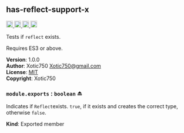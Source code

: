 <a name="module_has-reflect-support-x"></a>

## has-reflect-support-x
<a href="https://travis-ci.org/Xotic750/has-reflect-support-x"
title="Travis status">
<img
src="https://travis-ci.org/Xotic750/has-reflect-support-x.svg?branch=master"
alt="Travis status" height="18">
</a>
<a href="https://david-dm.org/Xotic750/has-reflect-support-x"
title="Dependency status">
<img src="https://david-dm.org/Xotic750/has-reflect-support-x.svg"
alt="Dependency status" height="18"/>
</a>
<a
href="https://david-dm.org/Xotic750/has-reflect-support-x#info=devDependencies"
title="devDependency status">
<img src="https://david-dm.org/Xotic750/has-reflect-support-x/dev-status.svg"
alt="devDependency status" height="18"/>
</a>
<a href="https://badge.fury.io/js/has-reflect-support-x" title="npm version">
<img src="https://badge.fury.io/js/has-reflect-support-x.svg"
alt="npm version" height="18">
</a>

Tests if `reflect` exists.

Requires ES3 or above.

**Version**: 1.0.0  
**Author**: Xotic750 <Xotic750@gmail.com>  
**License**: [MIT](&lt;https://opensource.org/licenses/MIT&gt;)  
**Copyright**: Xotic750  
<a name="exp_module_has-reflect-support-x--module.exports"></a>

### `module.exports` : <code>boolean</code> ⏏
Indicates if `Reflect`exists.
`true`, if it exists and creates the correct type, otherwise `false`.

**Kind**: Exported member  
